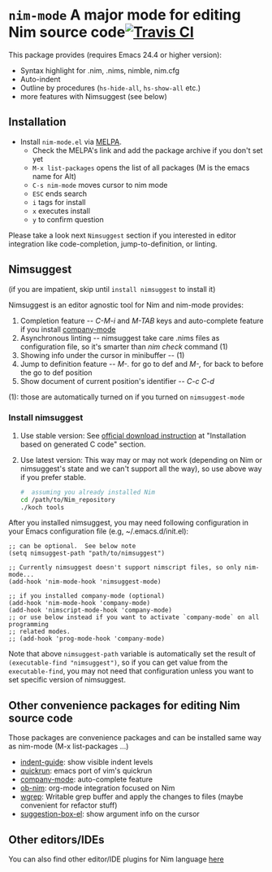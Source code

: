 `nim-mode` A major mode for editing Nim source code[![Travis CI](https://travis-ci.org/nim-lang/nim-mode.svg?branch=master)](https://travis-ci.org/nim-lang/nim-mode)
===================================================

This package provides (requires Emacs 24.4 or higher version):

- Syntax highlight for .nim, .nims, nimble, nim.cfg
- Auto-indent
- Outline by procedures (`hs-hide-all`, `hs-show-all` etc.)
- more features with Nimsuggest (see below)

## Installation

* Install `nim-mode.el` via [MELPA](https://melpa.org/#/getting-started).
  * Check the MELPA's link and add the package archive if you don't set yet
  * `M-x list-packages`  opens the list of all packages (M is the emacs name for Alt)
  * `C-s nim-mode`       moves cursor to nim mode
  * `ESC`                ends search
  * `i`                  tags for install
  * `x`                  executes install
  * `y`                  to confirm question

Please take a look next `Nimsuggest` section if you interested in
editor integration like code-completion, jump-to-definition, or linting.

## Nimsuggest
(if you are impatient, skip until `install nimsuggest` to install it)

Nimsuggest is an editor agnostic tool for Nim and nim-mode provides:

1. Completion feature -- *C-M-i* and *M-TAB* keys and auto-complete feature if
   you install [company-mode](https://github.com/company-mode/company-mode)
2. Asynchronous linting -- nimsuggest take care .nims files as
   configuration file, so it's smarter than *nim check* command (1)
3. Showing info under the cursor in minibuffer -- (1)
4. Jump to definition feature -- *M-.* for go to def and *M-,* for
   back to before the go to def position
5. Show document of current position's identifier -- *C-c C-d*

(1): those are automatically turned on if you turned on `nimsuggest-mode`

### Install nimsuggest

1. Use stable version:
   See [official download instruction](http://nim-lang.org/download.html) at
   "Installation based on generated C code" section.

2. Use latest version:
   This way may or may not work (depending on Nim or nimsuggest's
   state and we can't support all the way), so use above way
   if you prefer stable.
   ```sh
   #  assuming you already installed Nim
   cd /path/to/Nim_repository
   ./koch tools
   ```

After you installed nimsuggest, you may need following configuration in
your Emacs configuration file (e.g, ~/.emacs.d/init.el):

```elisp
;; can be optional.  See below note
(setq nimsuggest-path "path/to/nimsuggest")

;; Currently nimsuggest doesn't support nimscript files, so only nim-mode...
(add-hook 'nim-mode-hook 'nimsuggest-mode)

;; if you installed company-mode (optional)
(add-hook 'nim-mode-hook 'company-mode)
(add-hook 'nimscript-mode-hook 'company-mode)
;; or use below instead if you want to activate `company-mode` on all programming
;; related modes.
;; (add-hook 'prog-mode-hook 'company-mode)
```

Note that above `nimsuggest-path` variable is automatically set
the result of `(executable-find "nimsuggest")`, so if you can get
value from the `executable-find`, you may not need that
configuration unless you want to set specific version of nimsuggest.

## Other convenience packages for editing Nim source code

Those packages are convenience packages and can be installed same way
as nim-mode (M-x list-packages ...)

- [indent-guide](https://github.com/zk-phi/indent-guide): show visible indent levels
- [quickrun](https://github.com/syohex/emacs-quickrun): emacs port of vim's quickrun
- [company-mode](https://github.com/company-mode/company-mode): auto-complete feature
- [ob-nim](https://github.com/Lompik/ob-nim): org-mode integration focused on Nim
- [wgrep](https://github.com/mhayashi1120/Emacs-wgrep): Writable grep buffer and apply the changes to files (maybe convenient for refactor stuff)
- [suggestion-box-el](https://github.com/yuutayamada/suggestion-box-el): show argument info on the cursor

## Other editors/IDEs

You can also find other editor/IDE plugins for
Nim language [here](https://github.com/nim-lang/Nim/wiki/editor-support)
